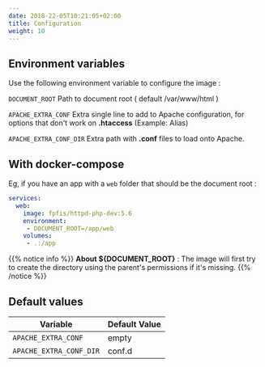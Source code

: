 ```yaml
---
date: 2018-22-05T10:21:05+02:00
title: Configuration
weight: 10
--- 
```


## Environment variables

Use the following environment variable to configure the image :

`DOCUMENT_ROOT`
Path to document root ( default /var/www/html )

`APACHE_EXTRA_CONF`
Extra single line to add to Apache configuration, for options that don't work on **.htaccess** (Example: Alias)

`APACHE_EXTRA_CONF_DIR`
Extra path with **.conf** files to load onto Apache.


## With docker-compose

Eg, if you have an app with a `web` folder that should be the document root :

```yaml
services:
  web:
    image: fpfis/httpd-php-dev:5.6
    environment:
     - DOCUMENT_ROOT=/app/web
    volumes:
     - .:/app
```

{{% notice info %}}
**About ${DOCUMENT_ROOT}** : The image will first try to create the directory using the parent's permissions if it's missing.
{{% /notice %}}


## Default values

| Variable | Default Value |
| -------- | ------------- |
| `APACHE_EXTRA_CONF` | empty | 
| `APACHE_EXTRA_CONF_DIR` | conf.d |
